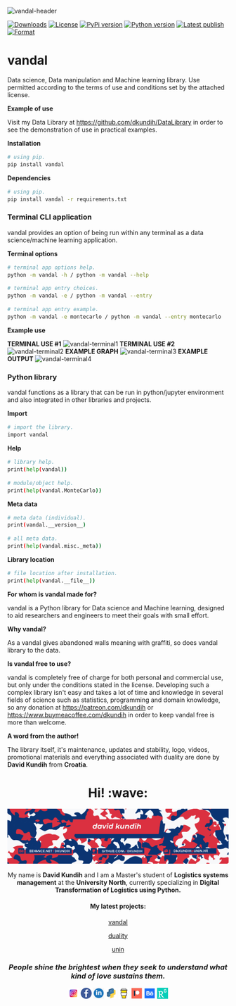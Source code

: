 ![vandal-header](https://raw.githubusercontent.com/dkundih/vandal/master/_logistics/vandal.jpg)

[![Downloads](https://img.shields.io/pypi/dm/vandal?color=F43&label=Downloads&style=flat-square)](https://pypi.org/project/vandal)
[![License](https://img.shields.io/pypi/l/vandal?color=178&label=License&style=flat-square)](https://github.com/dkundih/vandal/blob/main/LICENSE)
[![PyPi version](https://img.shields.io/pypi/v/vandal?color=178&&label=PyPi%20version&style=flat-square)](https://pypi.org/project/vandal)
[![Python version](https://img.shields.io/pypi/pyversions/vandal?color=178&label=Python%20version&style=flat-square)](https://pypi.org/project/vandal)
[![Latest publish](https://img.shields.io/github/last-commit/dkundih/vandal?color=178&label=Latest%20publish&style=flat-square)](https://github.com/dkundih/vandal)
[![Format](https://img.shields.io/pypi/format/vandal?color=178&label=Format&style=flat-square)](https://pypi.org/project/vandal)

vandal
=====

Data science, Data manipulation and Machine learning library.
Use permitted according to the terms of use and conditions set by the attached license.

**Example of use**

Visit my Data Library at https://github.com/dkundih/DataLibrary in order to see the demonstration of use in practical examples.

**Installation**

```sh
# using pip.
pip install vandal
```

**Dependencies**

```sh
# using pip.
pip install vandal -r requirements.txt
```


<h3>Terminal CLI application</h3>

vandal provides an option of being run within any terminal as a data science/machine learning application. 

**Terminal options**

```sh
# terminal app options help.
python -m vandal -h / python -m vandal --help
```

```sh
# terminal app entry choices.
python -m vandal -e / python -m vandal --entry
```

```sh
# terminal app entry example.
python -m vandal -e montecarlo / python -m vandal --entry montecarlo
```

**Example use**

<b>TERMINAL USE #1</b>
![vandal-terminal1](https://raw.githubusercontent.com/dkundih/vandal/master/_logistics/vandalCLI1.jpg)
<b>TERMINAL USE #2</b>
![vandal-terminal2](https://raw.githubusercontent.com/dkundih/vandal/master/_logistics/vandalCLI2.jpg)
<b>EXAMPLE GRAPH</b>
![vandal-terminal3](https://raw.githubusercontent.com/dkundih/vandal/master/_logistics/vandalCLI3.jpeg)
<b>EXAMPLE OUTPUT</b>
![vandal-terminal4](https://raw.githubusercontent.com/dkundih/vandal/master/_logistics/vandalCLI4.jpg)


<h3>Python library</h3>

vandal functions as a library that can be run in python/jupyter environment and also integrated in other libraries and projects.

**Import**

```sh
# import the library.
import vandal
```

**Help**

```sh
# library help.
print(help(vandal))
```

```sh
# module/object help.
print(help(vandal.MonteCarlo))
```

**Meta data**

```sh
# meta data (individual).
print(vandal.__version__)
```

```sh
# all meta data.
print(help(vandal.misc._meta))
```

**Library location**

```sh
# file location after installation.
print(help(vandal.__file__))
```

**For whom is vandal made for?**

vandal is a Python library for Data science and Machine learning, designed to aid researchers and engineers to meet their goals with small effort.

**Why vandal?**

As a vandal gives abandoned walls meaning with graffiti, so does vandal library to the data.

**Is vandal free to use?**

vandal is completely free of charge for both personal and commercial use, but only under the conditions stated in the license. Developing such a complex library isn't easy and takes a lot of time and knowledge in several fields of science such as statistics, programming and domain knowledge, so any donation at https://patreon.com/dkundih or https://www.buymeacoffee.com/dkundih in order to keep vandal free is more than welcome.

**A word from the author!**

The library itself, it's maintenance, updates and stability, logo, videos, promotional materials and everything associated with duality are done by **David Kundih** from **Croatia**.

<h1 align='center'> Hi! :wave:</h1>
 
<img src='https://raw.githubusercontent.com/dkundih/dkundih/main/.logistics/BLUERED_GHiLI.jpg'/>

<p align='center'>
My name is <b>David Kundih</b> and I am a Master's student of <b>Logistics systems management</b> at the <b>University North</b>, currently specializing in <b>Digital Transformation of Logistics using Python.</b>
</p>
 
<h4 align='center'>My latest projects:</h4>
<p align='center'>
<a href="https://github.com/dkundih/vandal">vandal</p>  
<p align='center'>
<a href="https://github.com/dkundih/duality">duality</p>  
<p align='center'>
<a href="https://github.com/dkundih/unin">unin</a></p>
</p>

<h3 align='center'><i>People shine the brightest when they seek to understand what kind of love sustains them.</i></h3>

<p align='center'>
<a href="https://www.instagram.com/dkundih/"><img height="25" src="https://raw.githubusercontent.com/dkundih/dkundih/main/.logistics/instagram.jpg"></a>
<a href="https://www.facebook.com/dkundih/"><img height="25" src="https://raw.githubusercontent.com/dkundih/dkundih/main/.logistics/fb.jpg"></a>
<a href="https://www.linkedin.com/in/dkundih/"><img height="25" src="https://raw.githubusercontent.com/dkundih/dkundih/main/.logistics/linkedin.png"></a>
<a href="https://www.pypi.org/user/dkundih/"><img height="25" src="https://raw.githubusercontent.com/dkundih/dkundih/main/.logistics/pypi.jpg"></a>
<a href="https://www.buymeacoffee.com/dkundih"><img height="25" src="https://raw.githubusercontent.com/dkundih/dkundih/main/.logistics/buymeacoffee.jpg"></a>
<a href="https://www.patreon.com/dkundih"><img height="25" src="https://raw.githubusercontent.com/dkundih/dkundih/main/.logistics/patreon.jpg"></a>
<a href="https://www.behance.net/dkundih"><img height="25" src="https://raw.githubusercontent.com/dkundih/dkundih/main/.logistics/behance.jpg"></a>
<a href="https://www.researchgate.net/profile/David-Kundih"><img height="25" src="https://raw.githubusercontent.com/dkundih/dkundih/main/.logistics/rg.jpg"></a>
